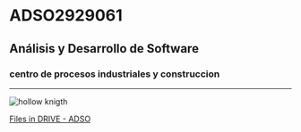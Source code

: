 # ADSO2929061

## Análisis y Desarrollo de Software

### centro de procesos industriales y construccion 

--- 

![hollow knigth](https://tinyurl.com/2tnsv8tt)

[Files in DRIVE - ADSO](https://tinyyurl.com/4657t2vw)



